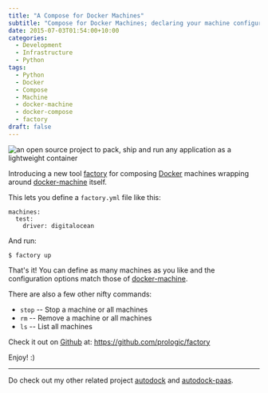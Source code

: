 ```yaml
---
title: "A Compose for Docker Machines"
subtitle: "Compose for Docker Machines; declaring your machine configurations."
date: 2015-07-03T01:54:00+10:00
categories:
  - Development
  - Infrastructure
  - Python
tags:
  - Python
  - Docker
  - Compose
  - Machine
  - docker-machine
  - docker-compose
  - factory
draft: false
---
```


![an open source project to pack, ship and run any application as a lightweight container](/images/docker.png)

Introducing a new tool [factory](https://github.com/prologic/factory)
for composing [Docker](https://docker.com/) machines wrapping around
[docker-machine](https://github.com/docker/machine) itself.

This lets you define a `factory.yml` file like this:

```#!yaml
machines:
  test:
    driver: digitalocean
```

And run:

```#!bash
$ factory up
```

That's it! You can define as many machines as you like and the
configuration options match those of
[docker-machine](https://github.com/docker/machine).

There are also a few other nifty commands:

-  `stop` -- Stop a machine or all machines
-  `rm`   -- Remove a machine or all machines
-  `ls`   -- List all machines

Check it out on [Github](https://github.com/) at:
<https://github.com/prologic/factory>

Enjoy! :)

----

Do check out my other related project
[autodock](https://github.com/prologic/autodock) and
[autodock-paas](https://github.com/prologic/autodock-paas).
